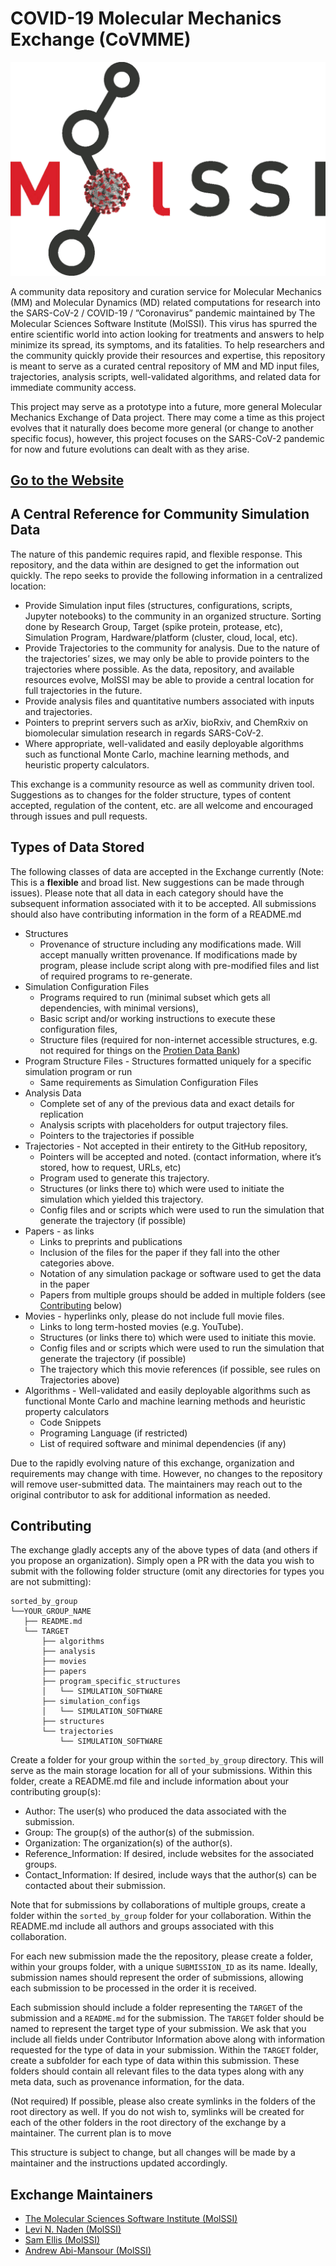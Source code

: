 # COVID-19 Molecular Mechanics Exchange (CoVMME)

![MolSSI and the Community VS. COVID-19](repo_management/MolSSI-Logo-covid.png "MolSSI and the Community VS. COVID-19")

A community data repository and curation service for Molecular Mechanics (MM) and Molecular Dynamics (MD) 
related computations for research into the SARS-CoV-2 / COVID-19 / ”Coronavirus” pandemic maintained 
by The Molecular Sciences Software Institute (MolSSI). 
This virus has spurred the entire scientific world into action looking for treatments and answers to 
help minimize its spread, its symptoms, and its fatalities. 
To help researchers and the community quickly provide their resources and expertise, 
this repository is meant to serve as a curated central repository of MM and MD input files, 
trajectories, analysis scripts, well-validated algorithms, and related data for immediate community 
access.

This project may serve as a prototype into a future, more general Molecular Mechanics Exchange of Data 
project. There may come a time as this project evolves that it naturally does become more general (or 
change to another specific focus), however, this project focuses on the SARS-CoV-2 pandemic for now and 
future evolutions can dealt with as they arise. 

## [Go to the Website](https://molssi.github.io/CoVMME/)

## A Central Reference for Community Simulation Data

The nature of this pandemic requires rapid, and flexible response. This repository, and the data 
within are designed to get the information out quickly. The repo seeks to provide the following information
in a centralized location:

* Provide Simulation input files (structures, configurations, scripts, Jupyter notebooks) 
  to the community in an organized structure. Sorting done by Research Group, Target (spike protein, protease, etc), 
  Simulation Program, Hardware/platform (cluster, cloud, local, etc).
* Provide Trajectories to the community for analysis. Due to the nature of the trajectories’ sizes, 
  we may only be able to provide pointers to the trajectories where possible. As the data, repository, 
  and available resources evolve, MolSSI may be able to provide a central location for full trajectories
  in the future.
* Provide analysis files and quantitative numbers associated with inputs and trajectories.
* Pointers to preprint servers such as arXiv, bioRxiv, and ChemRxiv on biomolecular simulation research in regards 
  SARS-CoV-2.
* Where appropriate, well-validated and easily deployable algorithms such as functional Monte Carlo, machine 
  learning methods, and heuristic property calculators.
  
This exchange is a community resource as well as community driven tool. Suggestions as to changes for 
the folder structure, types of content accepted, regulation of the content, etc. are all welcome and 
encouraged through issues and pull requests.

## Types of Data Stored

The following classes of data are accepted in the Exchange currently (Note: This is a **flexible** and 
 broad list. New suggestions can be made through issues). Please note that all data in each category 
 should have the subsequent information associated with it to be accepted. All submissions should also 
 have contributing information in the form of a README.md

* Structures
    * Provenance of structure including any modifications made. Will accept manually written provenance. 
      If modifications made by program, please include script along with pre-modified files and list of required 
      programs to re-generate.
* Simulation Configuration Files
    * Programs required to run (minimal subset which gets all dependencies, with minimal versions), 
    * Basic script and/or working instructions to execute these configuration files, 
    * Structure files (required for non-internet accessible structures, e.g. not required for things on the 
      [Protien Data Bank](https://www.rcsb.org/))
* Program Structure Files - Structures formatted uniquely for a specific simulation program or run 
    * Same requirements as Simulation Configuration Files
* Analysis Data 
    * Complete set of any of the previous data and exact details for replication
    * Analysis scripts with placeholders for output trajectory files.
    * Pointers to the trajectories if possible
* Trajectories - Not accepted in their entirety to the GitHub repository, 
    * Pointers will be accepted and noted. (contact information, where it’s stored, how to request, URLs, etc)
    * Program used to generate this trajectory.
    * Structures (or links there to) which were used to initiate the simulation which yielded this trajectory.
    * Config files and or scripts which were used to run the simulation that generate the trajectory (if possible)
* Papers - as links
    * Links to preprints and publications
    * Inclusion of the files for the paper if they fall into the other categories above.
    * Notation of any simulation package or software used to get the data in the paper
    * Papers from multiple groups should be added in multiple folders (see [Contributing](#contributing) below)
* Movies - hyperlinks only, please do not include full movie files.
    * Links to long term-hosted movies (e.g. YouTube).
    * Structures (or links there to) which were used to initiate this movie.
    * Config files and or scripts which were used to run the simulation that generate the trajectory (if possible)
    * The trajectory which this movie references (if possible, see rules on Trajectories above)
* Algorithms - Well-validated and easily deployable algorithms such as functional Monte Carlo and machine learning methods and heuristic property calculators
    * Code Snippets
    * Programing Language (if restricted)
    * List of required software and minimal dependencies (if any)

Due to the rapidly evolving nature of this exchange, organization and requirements may change with time. However, 
no changes to the repository will remove user-submitted data. The maintainers may reach out to the original 
contributor to ask for additional information as needed.  


## Contributing

The exchange gladly accepts any of the above types of data (and others if you propose an organization). 
Simply open a PR with the data you wish to submit with the following folder structure (omit any directories 
for types you are not submitting):

```
sorted_by_group
└──YOUR_GROUP_NAME
   ├── README.md
   └── TARGET
       ├── algorithms
       ├── analysis
       ├── movies
       ├── papers
       ├── program_specific_structures
       │   └── SIMULATION_SOFTWARE
       ├── simulation_configs
       │   └── SIMULATION_SOFTWARE
       ├── structures
       └── trajectories
           └── SIMULATION_SOFTWARE
```

Create a folder for your group within the `sorted_by_group` directory. This will serve as the main storage location for all of your submissions. Within this folder, create a README.md file and include information about your contributing group(s):
* Author: The user(s) who produced the data associated with the submission.
* Group: The group(s) of the author(s) of the submission.
* Organization: The organization(s) of the author(s).
* Reference_Information: If desired, include websites for the associated groups.
* Contact_Information: If desired, include ways that the author(s) can be contacted about their submission.

Note that for submissions by collaborations of multiple groups, create a folder within the `sorted_by_group` folder for your collaboration. Within the README.md include all authors and groups associated with this collaboration.

For each new submission made the the repository, please create a folder, within your groups folder, with a unique `SUBMISSION_ID` as its name. Ideally, submission names should represent the order of submissions, allowing each submission to be processed in the order it is received.

Each submission should include a folder representing the `TARGET` of the submission and a `README.md` for the submission. The `TARGET` folder should be named to represent the target type of your submission. We ask that you include all fields under Contributor Information above along with information requested for the type of data in your submission.
Within the `TARGET` folder, create a subfolder for each type of data within this submission. These folders should contain all relevant files to the data types along with any meta data, such as provenance information, for the data.

(Not required) If possible, please also create symlinks in the folders of the root directory as well. If you do not 
wish to, symlinks will be created for each of the other folders in the root directory of the exchange by a maintainer.
The current plan is to move 

This structure is subject to change, but all changes will be made by a maintainer and the instructions 
updated accordingly.

## Exchange Maintainers 

* [The Molecular Sciences Software Institute (MolSSI)](molssi.org)
* [Levi N. Naden (MolSSI)](https://github.com/lnaden)
* [Sam Ellis (MolSSI)](https://github.com/sjayellis)
* [Andrew Abi-Mansour (MolSSI)](https://github.com/Andrew-AbiMansour)
